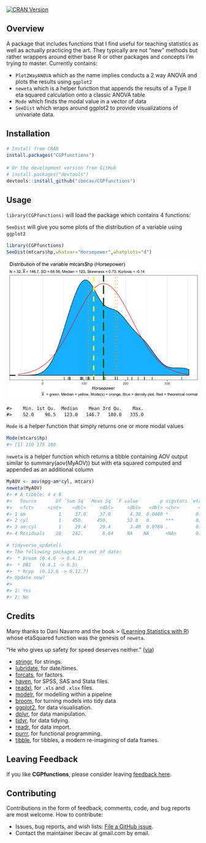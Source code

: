 
<!-- README.md is generated from this README.Rmd. Please edit the .rmd file not the .md file -->

[![CRAN
Version](http://www.r-pkg.org/badges/version/CGPfunctions)](http://CRAN.R-project.org/package=CGPfunctions)

<!--  #' tidyverse <img src="man/figures/logo.png" align="right" />  -->

## Overview

A package that includes functions that I find useful for teaching
statistics as well as actually practicing the art. They typically are
not “new” methods but rather wrappers around either base R or other
packages and concepts I’m trying to master. Currently contains:

  - `Plot2WayANOVA` which as the name implies conducts a 2 way ANOVA and
    plots the results using `ggplot2`
  - `neweta` which is a helper function that appends the results of a
    Type II eta squared calculation onto a classic ANOVA table
  - `Mode` which finds the modal value in a vector of data
  - `SeeDist` which wraps around ggplot2 to provide visualizations of
    univariate data.

## Installation

``` r
# Install from CRAN
install.packages("CGPfunctions")

# Or the development version from GitHub
# install.packages("devtools")
devtools::install_github("ibecav/CGPfunctions")
```

## Usage

`library(CGPfunctions)` will load the package which contains 4
functions:

`SeeDist` will give you some plots of the distribution of a variable
using `ggplot2`

``` r
library(CGPfunctions)
SeeDist(mtcars$hp,whatvar="Horsepower",whatplots="d")
```

![](README-SeeDist-1.png)<!-- -->

    #>    Min. 1st Qu.  Median    Mean 3rd Qu.    Max. 
    #>    52.0    96.5   123.0   146.7   180.0   335.0

`Mode` is a helper function that simply returns one or more modal values

``` r
Mode(mtcars$hp)
#> [1] 110 175 180
```

`neweta` is a helper function which returns a tibble containing AOV
output similar to summary(aov(MyAOV)) but with eta squared computed and
appended as an additional column

``` r
MyAOV <- aov(mpg~am*cyl, mtcars)
neweta(MyAOV)
#> # A tibble: 4 x 8
#>   Source       Df `Sum Sq` `Mean Sq` `F value`       p sigstars `eta sq`
#>   <fct>     <int>    <dbl>     <dbl>     <dbl>   <dbl> <chr>       <dbl>
#> 1 am            1     37.0     37.0       4.30  0.0480 *          0.0330
#> 2 cyl           1    450.     450.       52.0   0.     ***        0.399 
#> 3 am:cyl        1     29.4     29.4       3.40  0.0760 .          0.0260
#> 4 Residuals    28    242.       8.64     NA    NA      <NA>       0.215
```

``` r
# tidyverse_update()
#> The following packages are out of date:
#>  * broom (0.4.0 -> 0.4.1)
#>  * DBI   (0.4.1 -> 0.5)
#>  * Rcpp  (0.12.6 -> 0.12.7)
#> Update now?
#> 
#> 1: Yes
#> 2: No
```

## Credits

Many thanks to Dani Navarro and the book \> ([Learning Statistics with
R](http://www.compcogscisydney.com/learning-statistics-with-r.html))
whose etaSquared function was the genesis of `neweta`.

“He who gives up safety for speed deserves neither.”
([via](https://twitter.com/hadleywickham/status/504368538874703872))

  - [stringr](https://github.com/tidyverse/stringr), for strings.
  - [lubridate](https://github.com/hadley/lubridate), for date/times.
  - [forcats](https://github.com/hadley/forcats), for factors.
  - [haven](https://github.com/hadley/haven), for SPSS, SAS and Stata
    files.
  - [readxl](https://github.com/hadley/readxl), for `.xls` and `.xlsx`
    files.
  - [modelr](https://github.com/hadley/modelr), for modelling within a
    pipeline
  - [broom](https://github.com/dgrtwo/broom), for turning models into
    tidy data
  - [ggplot2](http://ggplot2.tidyverse.org), for data visualisation.
  - [dplyr](http://dplyr.tidyverse.org), for data manipulation.
  - [tidyr](http://tidyr.tidyverse.org), for data tidying.
  - [readr](http://readr.tidyverse.org), for data import.
  - [purrr](http://purrr.tidyverse.org), for functional programming.
  - [tibble](http://tibble.tidyverse.org), for tibbles, a modern
    re-imagining of data frames.

## Leaving Feedback

If you like **CGPfunctions**, please consider leaving [feedback
here](https://github.com/ibecav/CGPfunctions/issues).

## Contributing

Contributions in the form of feedback, comments, code, and bug reports
are most welcome. How to contribute:

  - Issues, bug reports, and wish lists: [File a GitHub
    issue](https://github.com/ibecav/CGPfunctions/issues).
  - Contact the maintainer ibecav at gmail.com by email.
